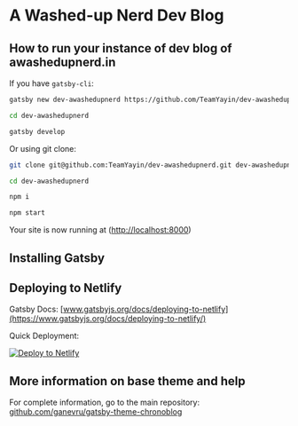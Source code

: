 # A Washed-up Nerd Dev Blog

## How to run your instance of dev blog of awashedupnerd.in

If you have `gatsby-cli`:

```sh
gatsby new dev-awashedupnerd https://github.com/TeamYayin/dev-awashedupnerd

cd dev-awashedupnerd

gatsby develop
```

Or using git clone:

```sh
git clone git@github.com:TeamYayin/dev-awashedupnerd.git dev-awashedupnerd

cd dev-awashedupnerd

npm i

npm start
```

Your site is now running at (<http://localhost:8000>)

## Installing Gatsby

## Deploying to Netlify

Gatsby Docs: [www.gatsbyjs.org/docs/deploying-to-netlify](https://www.gatsbyjs.org/docs/deploying-to-netlify/)

Quick Deployment:

[![Deploy to Netlify](https://www.netlify.com/img/deploy/button.svg)](https://app.netlify.com/start/deploy?repository=https://github.com/TeamYayin/dev-awashedupnerd.git)

## More information on base theme and help

For complete information, go to the main repository: [github.com/ganevru/gatsby-theme-chronoblog](https://github.com/Chronoblog/gatsby-theme-chronoblog)
